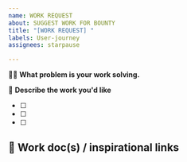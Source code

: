 ```yaml
---
name: WORK REQUEST
about: SUGGEST WORK FOR BOUNTY
title: "[WORK REQUEST] "
labels: User-journey
assignees: starpause

---
```


🤼‍♂️  **What problem is your work solving.**


🎉  **Describe the work you'd like**

- [ ] 
- [ ] 
- [ ] 

## 🔗   Work doc(s) / inspirational links
